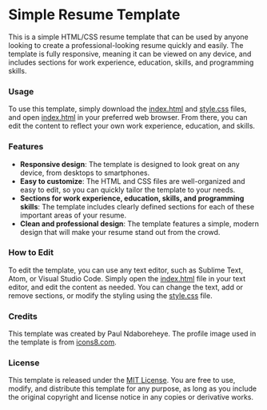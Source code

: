 # Simple Resume Template
This is a simple HTML/CSS resume template that can be used by anyone looking to create a professional-looking resume quickly and easily. The template is fully responsive, meaning it can be viewed on any device, and includes sections for work experience, education, skills, and programming skills.

### Usage
To use this template, simply download the [index.html](./resume/index.html) and [style.css](./resume/style.css) files, and open [index.html](./resume/index.html) in your preferred web browser. From there, you can edit the content to reflect your own work experience, education, and skills.

### Features
- **Responsive design**: The template is designed to look great on any device, from desktops to smartphones. <br>
- **Easy to customize**: The HTML and CSS files are well-organized and easy to edit, so you can quickly tailor the template to your needs. <br>
- **Sections for work experience, education, skills, and programming skills**: The template includes clearly defined sections for each of these important areas of your resume. <br>
- **Clean and professional design**: The template features a simple, modern design that will make your resume stand out from the crowd.

### How to Edit
To edit the template, you can use any text editor, such as Sublime Text, Atom, or Visual Studio Code. Simply open the [index.html](./resume/index.html) file in your text editor, and edit the content as needed. You can change the text, add or remove sections, or modify the styling using the [style.css](./resume/style.css) file.

### Credits
This template was created by Paul Ndaboreheye. The profile image used in the template is from [icons8.com](https://icons8.com/).

### License
This template is released under the [MIT License](./LICENSE). You are free to use, modify, and distribute this template for any purpose, as long as you include the original copyright and license notice in any copies or derivative works.
